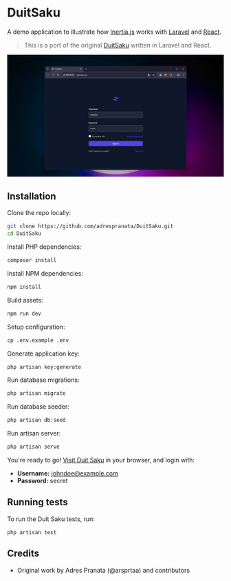 # DuitSaku

A demo application to illustrate how [Inertia.js](https://inertiajs.com/) works with [Laravel](https://laravel.com/) and [React](https://react.dev/).

> This is a port of the original [DuitSaku](https://github.com/adrespranata/DuitSaku) written in Laravel and React.

![](https://raw.githubusercontent.com/adrespranata/DuitSaku/main/public/Images/DuitSaku.png)

## Installation

Clone the repo locally:

```sh
git clone https://github.com/adrespranata/DuitSaku.git
cd DuitSaku
```

Install PHP dependencies:

```sh
composer install
```

Install NPM dependencies:

```sh
npm install
```

Build assets:

```sh
npm run dev
```

Setup configuration:

```sh
cp .env.example .env
```

Generate application key:

```sh
php artisan key:generate
```

Run database migrations:

```sh
php artisan migrate
```

Run database seeder:

```sh
php artisan db:seed
```

Run artisan server:

```sh
php artisan serve
```

You're ready to go! [Visit Duit Saku](http://127.0.0.1:8000/) in your browser, and login with:

-   **Username:** johndoe@example.com
-   **Password:** secret

## Running tests

To run the Duit Saku tests, run:

```
php artisan test
```

## Credits

-   Original work by Adres Pranata (@arsprtaa) and contributors
